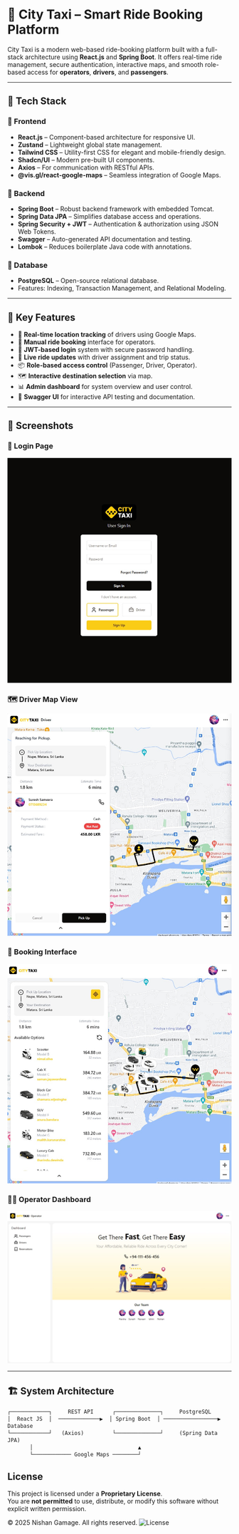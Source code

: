 # 🚖 City Taxi – Smart Ride Booking Platform

City Taxi is a modern web-based ride-booking platform built with a full-stack architecture using **React.js** and **Spring Boot**. It offers real-time ride management, secure authentication, interactive maps, and smooth role-based access for **operators**, **drivers**, and **passengers**.

---

## 🧰 Tech Stack

### 🔹 Frontend
- **React.js** – Component-based architecture for responsive UI.
- **Zustand** – Lightweight global state management.
- **Tailwind CSS** – Utility-first CSS for elegant and mobile-friendly design.
- **Shadcn/UI** – Modern pre-built UI components.
- **Axios** – For communication with RESTful APIs.
- **@vis.gl/react-google-maps** – Seamless integration of Google Maps.

### 🔹 Backend
- **Spring Boot** – Robust backend framework with embedded Tomcat.
- **Spring Data JPA** – Simplifies database access and operations.
- **Spring Security + JWT** – Authentication & authorization using JSON Web Tokens.
- **Swagger** – Auto-generated API documentation and testing.
- **Lombok** – Reduces boilerplate Java code with annotations.

### 🔹 Database
- **PostgreSQL** – Open-source relational database.
- Features: Indexing, Transaction Management, and Relational Modeling.

---

## 🚀 Key Features

- 📍 **Real-time location tracking** of drivers using Google Maps.
- 🧾 **Manual ride booking** interface for operators.
- 🔐 **JWT-based login** system with secure password handling.
- 🔄 **Live ride updates** with driver assignment and trip status.
- 📦 **Role-based access control** (Passenger, Driver, Operator).
- 🗺️ **Interactive destination selection** via map.
- 📊 **Admin dashboard** for system overview and user control.
- 🧪 **Swagger UI** for interactive API testing and documentation.

---

## 📸 Screenshots



### 🔐 Login Page  
![Login Page](images/login.jpg.jpg)

### 🗺️ Driver Map View  
![Map View](images/map-view.jpg.jpg)

### 🚕 Booking Interface  
![Booking](images/booking.jpg.jpg)

### 🧑‍💼 Operator Dashboard  
![Dashboard](images/admin-dashboard.jpg.jpg)

---

## 🏗️ System Architecture

```text
┌────────────┐     REST API      ┌──────────────┐     PostgreSQL
│  React JS  │  ─────────────▶  │ Spring Boot  │ ─────────────────▶ Database
└────────────┘   (Axios)         └──────────────┘     (Spring Data JPA)
       │                                 ▲
       └──────────── Google Maps ────────┘
```
## License

This project is licensed under a **Proprietary License**.  
You are **not permitted** to use, distribute, or modify this software without explicit written permission.

© 2025 Nishan Gamage. All rights reserved.
![License](https://img.shields.io/badge/License-Proprietary-blue)
